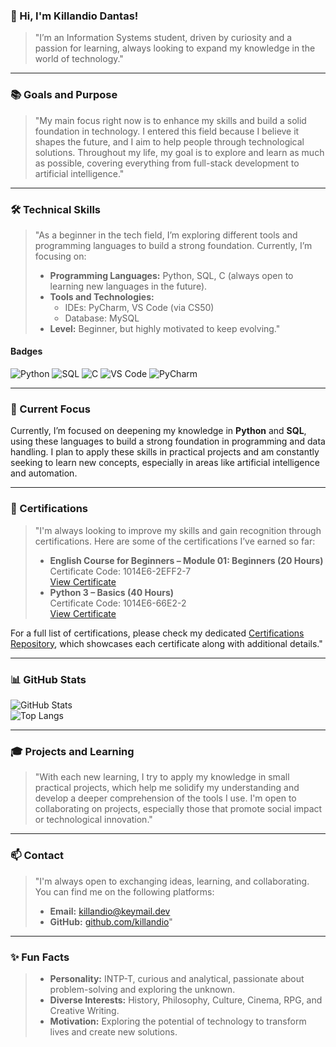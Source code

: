 ### 👋 Hi, I'm Killandio Dantas!

> "I’m an Information Systems student, driven by curiosity and a passion for learning, always looking to expand my knowledge in the world of technology."

---

### 📚 Goals and Purpose

> "My main focus right now is to enhance my skills and build a solid foundation in technology. I entered this field because I believe it shapes the future, and I aim to help people through technological solutions. Throughout my life, my goal is to explore and learn as much as possible, covering everything from full-stack development to artificial intelligence."

---

### 🛠️ Technical Skills

> "As a beginner in the tech field, I’m exploring different tools and programming languages to build a strong foundation. Currently, I’m focusing on:
> - **Programming Languages:** Python, SQL, C (always open to learning new languages in the future).
> - **Tools and Technologies:**  
>   - IDEs: PyCharm, VS Code (via CS50)  
>   - Database: MySQL  
> - **Level:** Beginner, but highly motivated to keep evolving."

#### **Badges**
![Python](https://img.shields.io/badge/Python-3776AB?style=for-the-badge&logo=python&logoColor=white)
![SQL](https://img.shields.io/badge/SQL-4479A1?style=for-the-badge&logo=mysql&logoColor=white)
![C](https://img.shields.io/badge/C-00599C?style=for-the-badge&logo=c&logoColor=white)
![VS Code](https://img.shields.io/badge/VS%20Code-007ACC?style=for-the-badge&logo=visual-studio-code&logoColor=white)
![PyCharm](https://img.shields.io/badge/PyCharm-000000?style=for-the-badge&logo=pycharm&logoColor=white)

---

### 🎯 Current Focus

Currently, I’m focused on deepening my knowledge in **Python** and **SQL**, using these languages to build a strong foundation in programming and data handling. I plan to apply these skills in practical projects and am constantly seeking to learn new concepts, especially in areas like artificial intelligence and automation.

---

### 🏅 Certifications

> "I'm always looking to improve my skills and gain recognition through certifications. Here are some of the certifications I’ve earned so far:  
> - **English Course for Beginners – Module 01: Beginners (20 Hours)**  
>   Certificate Code: 1014E6-2EFF2-7  
>   [View Certificate](certificates/Killandio-Dantas-Curso-de-Ingles-para-Iniciantes-8211-Modulo-01-Beginners-8211-Gratis-e-Completo-20-HORAS-Certificado-Curso-em-Video.pdf)  
> - **Python 3 – Basics (40 Hours)**  
>   Certificate Code: 1014E6-66E2-2  
>   [View Certificate](certificates/Killandio-Dantas-Python-3-8211-Mundo-1-40-Horas-Certificado-Curso-em-Video.pdf)

For a full list of certifications, please check my dedicated [Certifications Repository](https://github.com/killandio/certifications), which showcases each certificate along with additional details."

---

### 📊 GitHub Stats

![GitHub Stats](https://github-readme-stats.vercel.app/api?username=killandio&show_icons=true&theme=tokyonight)  
![Top Langs](https://github-readme-stats.vercel.app/api/top-langs/?username=killandio&layout=compact&theme=tokyonight)

---

### 🎓 Projects and Learning

> "With each new learning, I try to apply my knowledge in small practical projects, which help me solidify my understanding and develop a deeper comprehension of the tools I use. I'm open to collaborating on projects, especially those that promote social impact or technological innovation."

---

### 📫 Contact

> "I'm always open to exchanging ideas, learning, and collaborating. You can find me on the following platforms:  
> - **Email:** [killandio@keymail.dev](mailto:killandio@keymail.dev)  
> - **GitHub:** [github.com/killandio](https://github.com/killandio)"

---

### ✨ Fun Facts

> - **Personality:** INTP-T, curious and analytical, passionate about problem-solving and exploring the unknown.
> - **Diverse Interests:** History, Philosophy, Culture, Cinema, RPG, and Creative Writing.
> - **Motivation:** Exploring the potential of technology to transform lives and create new solutions.

